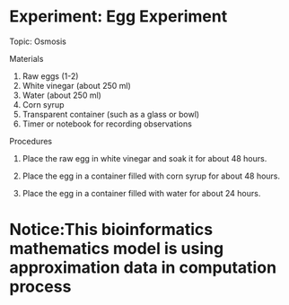 # Experiment: Egg Experiment

Topic: Osmosis

Materials 
1. Raw eggs (1-2) 
2. White vinegar (about 250 ml) 
3. Water (about 250 ml) 
4. Corn syrup 
5. Transparent container (such as a glass or bowl) 
6. Timer or notebook for recording observations


Procedures 
1. Place the raw egg in white vinegar and soak it for about 48 hours.
   
2. Place the egg in a container filled with corn syrup for about 48 hours.
  
3. Place the egg in a container filled with water for about 24 hours. 

# Notice:This bioinformatics mathematics model is using approximation data in computation process 
